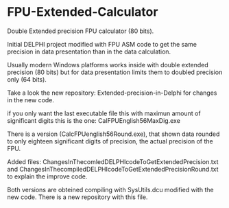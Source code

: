 # FPU-Extended-Calculator
Double Extended precision FPU calculator (80 bits).

Initial DELPHI project modified with FPU ASM code to get the same precision in data presentation than in the data calculation.

Usually modern Windows platforms works inside with double extended precision (80 bits) but for data presentation limits them to doubled precision only (64 bits). 

Take a look the new repository: Extended-precision-in-Delphi for changes in the new code.

if you only want the last executable file this with maximun amount of significant digits this is the one: CalFPUEnglish56MaxDig.exe

There is a version (CalcFPUenglish56Round.exe), that shown data rounded to only eighteen significant digits of precision, the actual precision of the FPU.

Added files: ChangesInThecomledDELPHIcodeToGetExtendedPrecision.txt and ChangesInThecompiledDELPHIcodeToGetExtendedPrecisionRound.txt to explain the improve code.

Both versions are obteined compiling with SysUtils.dcu modified with the new code. There is a new repository with this file. 
